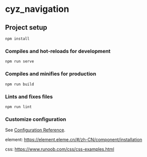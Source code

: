 # cyz_navigation

## Project setup
```
npm install
```

### Compiles and hot-reloads for development
```
npm run serve
```

### Compiles and minifies for production
```
npm run build
```

### Lints and fixes files
```
npm run lint
```

### Customize configuration
See [Configuration Reference](https://cli.vuejs.org/config/).


element: https://element.eleme.cn/#/zh-CN/component/installation

css:  https://www.runoob.com/css/css-examples.html
